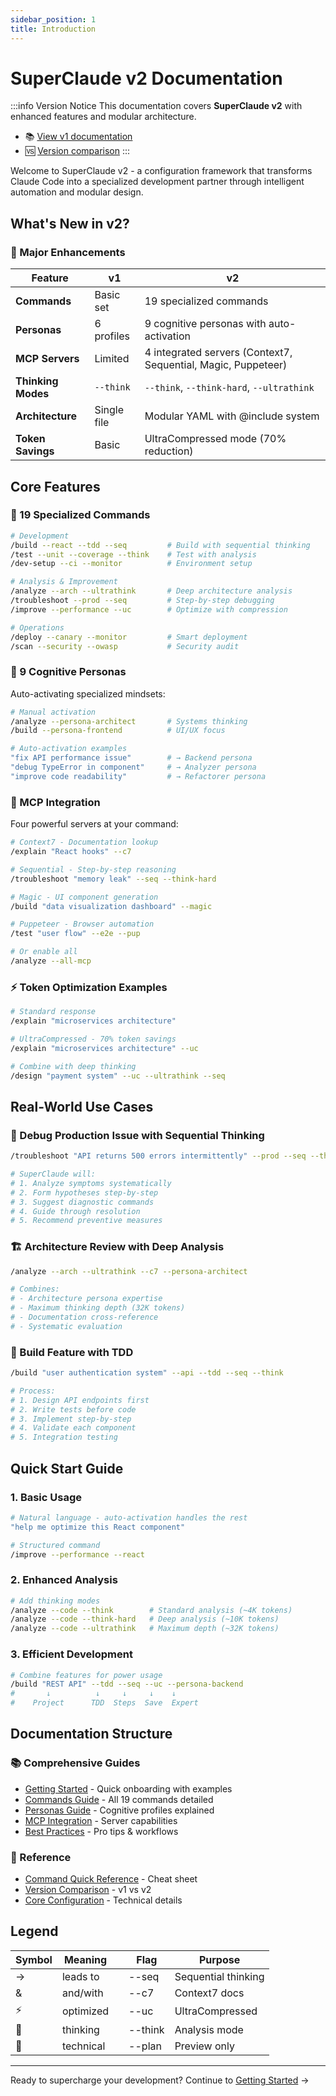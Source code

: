 ```yaml
---
sidebar_position: 1
title: Introduction
---
```


# SuperClaude v2 Documentation

:::info Version Notice
This documentation covers **SuperClaude v2** with enhanced features and modular architecture. 
- 📚 [View v1 documentation](/docs/v1/intro)
- 🆚 [Version comparison](/docs/version-comparison)
:::

Welcome to SuperClaude v2 - a configuration framework that transforms Claude Code into a specialized development partner through intelligent automation and modular design.

## What's New in v2?

### 🚀 Major Enhancements

| Feature | v1 | v2 |
|---------|----|----|
| **Commands** | Basic set | 19 specialized commands |
| **Personas** | 6 profiles | 9 cognitive personas with auto-activation |
| **MCP Servers** | Limited | 4 integrated servers (Context7, Sequential, Magic, Puppeteer) |
| **Thinking Modes** | `--think` | `--think`, `--think-hard`, `--ultrathink` |
| **Architecture** | Single file | Modular YAML with @include system |
| **Token Savings** | Basic | UltraCompressed mode (70% reduction) |

## Core Features

### 🎯 19 Specialized Commands
```bash
# Development
/build --react --tdd --seq         # Build with sequential thinking
/test --unit --coverage --think    # Test with analysis
/dev-setup --ci --monitor          # Environment setup

# Analysis & Improvement  
/analyze --arch --ultrathink       # Deep architecture analysis
/troubleshoot --prod --seq         # Step-by-step debugging
/improve --performance --uc        # Optimize with compression

# Operations
/deploy --canary --monitor         # Smart deployment
/scan --security --owasp           # Security audit
```

### 🧠 9 Cognitive Personas

Auto-activating specialized mindsets:

```bash
# Manual activation
/analyze --persona-architect       # Systems thinking
/build --persona-frontend          # UI/UX focus

# Auto-activation examples
"fix API performance issue"        # → Backend persona
"debug TypeError in component"     # → Analyzer persona  
"improve code readability"         # → Refactorer persona
```

### 🔌 MCP Integration

Four powerful servers at your command:

```bash
# Context7 - Documentation lookup
/explain "React hooks" --c7

# Sequential - Step-by-step reasoning
/troubleshoot "memory leak" --seq --think-hard

# Magic - UI component generation
/build "data visualization dashboard" --magic

# Puppeteer - Browser automation
/test "user flow" --e2e --pup

# Or enable all
/analyze --all-mcp
```

### ⚡ Token Optimization Examples

```bash
# Standard response
/explain "microservices architecture"

# UltraCompressed - 70% token savings
/explain "microservices architecture" --uc

# Combine with deep thinking
/design "payment system" --uc --ultrathink --seq
```

## Real-World Use Cases

### 🐛 Debug Production Issue with Sequential Thinking
```bash
/troubleshoot "API returns 500 errors intermittently" --prod --seq --think-hard

# SuperClaude will:
# 1. Analyze symptoms systematically
# 2. Form hypotheses step-by-step  
# 3. Suggest diagnostic commands
# 4. Guide through resolution
# 5. Recommend preventive measures
```

### 🏗️ Architecture Review with Deep Analysis
```bash
/analyze --arch --ultrathink --c7 --persona-architect

# Combines:
# - Architecture persona expertise
# - Maximum thinking depth (32K tokens)
# - Documentation cross-reference
# - Systematic evaluation
```

### 🚀 Build Feature with TDD
```bash
/build "user authentication system" --api --tdd --seq --think

# Process:
# 1. Design API endpoints first
# 2. Write tests before code
# 3. Implement step-by-step
# 4. Validate each component
# 5. Integration testing
```

## Quick Start Guide

### 1. Basic Usage
```bash
# Natural language - auto-activation handles the rest
"help me optimize this React component"

# Structured command
/improve --performance --react
```

### 2. Enhanced Analysis
```bash
# Add thinking modes
/analyze --code --think        # Standard analysis (~4K tokens)
/analyze --code --think-hard   # Deep analysis (~10K tokens)  
/analyze --code --ultrathink   # Maximum depth (~32K tokens)
```

### 3. Efficient Development
```bash
# Combine features for power usage
/build "REST API" --tdd --seq --uc --persona-backend
#       ↓          ↓     ↓     ↓    ↓
#    Project      TDD  Steps  Save  Expert
```

## Documentation Structure

### 📚 Comprehensive Guides
- [Getting Started](./getting-started) - Quick onboarding with examples
- [Commands Guide](./guides/commands-guide) - All 19 commands detailed
- [Personas Guide](./guides/personas-md-guide) - Cognitive profiles explained
- [MCP Integration](./guides/mcp-md-guide) - Server capabilities
- [Best Practices](./guides/best-practices) - Pro tips & workflows

### 🔧 Reference
- [Command Quick Reference](./reference/commands-quick-ref) - Cheat sheet
- [Version Comparison](./version-comparison) - v1 vs v2
- [Core Configuration](./core-config/claude-md) - Technical details

## Legend

| Symbol | Meaning | | Flag | Purpose |
|--------|---------|---|------|---------|
| → | leads to | | --seq | Sequential thinking |
| & | and/with | | --c7 | Context7 docs |
| ⚡ | optimized | | --uc | UltraCompressed |
| 🧠 | thinking | | --think | Analysis mode |
| 🔧 | technical | | --plan | Preview only |

---

Ready to supercharge your development? Continue to [Getting Started](./getting-started) →
